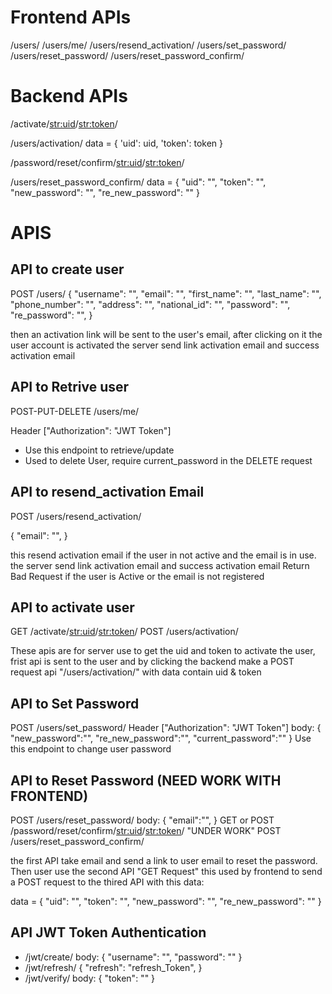 # Frontend APIs

/users/
/users/me/
/users/resend_activation/
/users/set_password/
/users/reset_password/
/users/reset_password_confirm/

# Backend APIs

/activate/<str:uid>/<str:token>/

/users/activation/
data = {
    'uid': uid,
    'token': token
        }

/password/reset/confirm/<str:uid>/<str:token>/

/users/reset_password_confirm/
data = {
    "uid": "",
    "token": "",
    "new_password": "",
    "re_new_password": ""
}

# APIS

## API to create user 
POST /users/
{
    "username": "",
    "email": "",
    "first_name": "",
    "last_name": "",
    "phone_number": "",
    "address": "",
    "national_id": "",
    "password": "",
    "re_password": "",
}

then an activation link will be sent to the user's email, after clicking on it the user account is activated
the server send link activation email and success activation email

## API to Retrive user 
POST-PUT-DELETE /users/me/

Header ["Authorization": "JWT Token"]
- Use this endpoint to retrieve/update
- Used to delete User, require current_password in the DELETE request

## API to resend_activation Email
POST /users/resend_activation/

{
    "email": "",
}

this resend activation email if the user in not active and the email is in use.
the server send link activation email and success activation email
Return Bad Request if the user is Active or the email is not registered

## API to activate user 
GET /activate/<str:uid>/<str:token>/
POST /users/activation/

These apis are for server use to get the uid and token to activate the user, frist api is sent to the user and by clicking the backend make a POST request api "/users/activation/" with data contain uid & token

## API to Set Password
POST /users/set_password/
Header ["Authorization": "JWT Token"]
body:
{
    "new_password":"",
    "re_new_password":"",
    "current_password":""
}
Use this endpoint to change user password

## API to Reset Password (NEED WORK WITH FRONTEND)
POST /users/reset_password/
body:
{
    "email":"",
}
GET or POST /password/reset/confirm/<str:uid>/<str:token>/ "UNDER WORK"
POST /users/reset_password_confirm/

the first API take email and send a link to user email to reset the password.
Then user use the second API "GET Request" this used by frontend to send a POST request to the thired API with this data:

data = {
    "uid": "",
    "token": "",
    "new_password": "",
    "re_new_password": ""
}


## API JWT Token Authentication
- /jwt/create/
body:
{
    "username": "",
    "password": ""
}
- /jwt/refresh/
{
    "refresh": "refresh_Token",
}
- /jwt/verify/
body:
{
	"token": ""
}